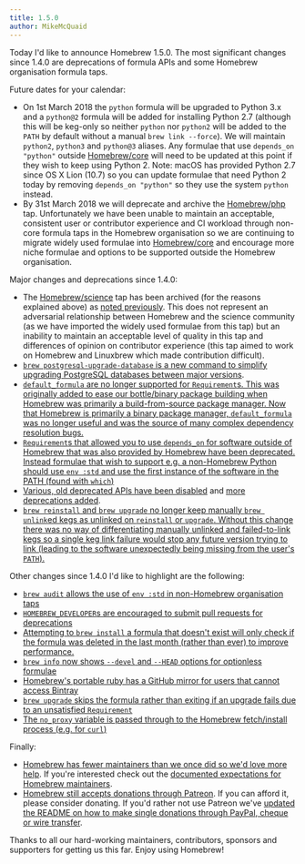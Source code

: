 ```yaml
---
title: 1.5.0
author: MikeMcQuaid
---
```

Today I'd like to announce Homebrew 1.5.0. The most significant changes since 1.4.0 are deprecations of formula APIs and some Homebrew organisation formula taps.

Future dates for your calendar:

- On 1st March 2018 the `python` formula will be upgraded to Python 3.x and a `python@2` formula will be added for installing Python 2.7 (although this will be keg-only so neither `python` nor `python2` will be added to the `PATH` by default without a manual `brew link --force`). We will maintain `python2`, `python3` and `python@3` aliases. Any formulae that use `depends_on "python"` outside [Homebrew/core](https://github.com/homebrew/homebrew-core) will need to be updated at this point if they wish to keep using Python 2. Note: macOS has provided Python 2.7 since OS X Lion (10.7) so you can update formulae that need Python 2 today by removing `depends_on "python"` so they use the system `python` instead.
- By 31st March 2018 we will deprecate and archive the [Homebrew/php](https://github.com/homebrew/homebrew-php) tap. Unfortunately we have been unable to maintain an acceptable, consistent user or contributor experience and CI workload through non-core formula taps in the Homebrew organisation so we are continuing to migrate widely used formulae into [Homebrew/core](https://github.com/homebrew/homebrew-core) and encourage more niche formulae and options to be supported outside the Homebrew organisation.

Major changes and deprecations since 1.4.0:

- The [Homebrew/science](https://github.com/Homebrew/homebrew-science) tap has been archived (for the reasons explained above) as [noted previously](https://brew.sh/2017/12/11/homebrew-1.4.0/). This does not represent an adversarial relationship between Homebrew and the science community (as we have imported the widely used formulae from this tap) but an inability to maintain an acceptable level of quality in this tap and differences of opinion on contributor experience (this tap aimed to work on Homebrew and Linuxbrew which made contribution difficult).
- [`brew postgresql-upgrade-database` is a new command to simplify upgrading PostgreSQL databases between major versions](https://github.com/Homebrew/homebrew-core/blob/master/cmd/brew-postgresql-upgrade-database.rb).
- [`default_formula` are no longer supported for `Requirement`s. This was originally added to ease our bottle/binary package building when Homebrew was primarily a build-from-source package manager. Now that Homebrew is primarily a binary package manager, `default_formula` was no longer useful and was the source of many complex dependency resolution bugs.](https://github.com/Homebrew/brew/pull/3661)
- [`Requirement`s that allowed you to use `depends_on` for software outside of Homebrew that was also provided by Homebrew have been deprecated. Instead formulae that wish to support e.g. a non-Homebrew Python should use `env :std` and use the first instance of the software in the PATH (found with `which`)](https://github.com/Homebrew/brew/pull/3659)
- [Various, old deprecated APIs have been disabled](https://github.com/Homebrew/brew/pull/3694) and [more deprecations added](https://github.com/Homebrew/brew/pull/3652).
- [`brew reinstall` and `brew upgrade` no longer keep manually `brew unlink`ed kegs as unlinked on `reinstall` or `upgrade`. Without this change there was no way of differentiating manually unlinked and failed-to-link kegs so a single keg link failure would stop any future version trying to link (leading to the software unexpectedly being missing from the user's `PATH`).](https://github.com/Homebrew/brew/pull/3660)

Other changes since 1.4.0 I'd like to highlight are the following:

- [`brew audit` allows the use of `env :std` in non-Homebrew organisation taps](https://github.com/Homebrew/brew/pull/3650)
- [`HOMEBREW_DEVELOPER`s are encouraged to submit pull requests for deprecations](https://github.com/Homebrew/brew/pull/3691)
- [Attempting to `brew install` a formula that doesn't exist will only check if the formula was deleted in the last month (rather than ever) to improve performance.](https://github.com/Homebrew/brew/pull/3614)
- [`brew info` now shows `--devel` and `--HEAD` options for optionless formulae](https://github.com/Homebrew/brew/pull/3693)
- [Homebrew's portable ruby has a GitHub mirror for users that cannot access Bintray](https://github.com/Homebrew/brew/pull/3683)
- [`brew upgrade` skips the formula rather than exiting if an upgrade fails due to an unsatisfied `Requirement`](https://github.com/Homebrew/brew/pull/3644)
- [The `no_proxy` variable is passed through to the Homebrew fetch/install process (e.g. for `curl`)](https://github.com/Homebrew/brew/pull/3584)

Finally:

- [Homebrew has fewer maintainers than we once did so we'd love more help](https://github.com/Homebrew/brew/pull/3676). If you're interested check out the [documented expectations for Homebrew maintainers](https://docs.brew.sh/New-Maintainer-Checklist.html).
- [Homebrew still accepts donations through Patreon](https://www.patreon.com/homebrew). If you can afford it, please consider donating. If you'd rather not use Patreon we've [updated the README on how to make single donations through PayPal, cheque or wire transfer](https://github.com/Homebrew/brew/pull/3568).


Thanks to all our hard-working maintainers, contributors, sponsors and supporters for getting us this far. Enjoy using Homebrew!
